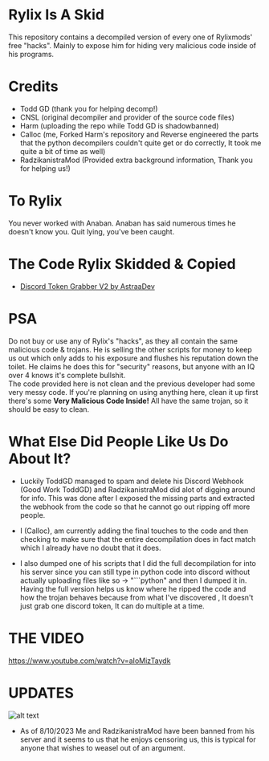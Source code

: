 # Rylix Is A Skid   
This repository contains a decompiled version of every one of Rylixmods' free "hacks". Mainly to expose him for hiding very malicious code inside of his programs.   

# Credits   
- Todd GD (thank you for helping decomp!)   
- CNSL (original decompiler and provider of the source code files)   
- Harm (uploading the repo while Todd GD is shadowbanned)
- Calloc (me, Forked Harm's repository and Reverse engineered the parts that the python decompilers couldn't quite get or do correctly, It took me quite a bit of time as well)
- RadzikanistraMod (Provided extra background information, Thank you for helping us!)

# To Rylix
You never worked with Anaban. Anaban has said numerous times he doesn't know you. Quit lying, you've been caught.   

# The Code Rylix Skidded & Copied
- [Discord Token Grabber V2 by AstraaDev](https://github.com/AstraaDev/Discord-Token-Grabber-V2/blob/main/token_grabber.py)

# PSA
Do not buy or use any of Rylix's "hacks", as they all contain the same malicious code & trojans. He is selling the other scripts for money to keep us out which only adds to his exposure and flushes his reputation down the toilet.
He claims he does this for "security" reasons, but anyone with an IQ over 4 knows it's complete bullshit.   
The code provided here is not clean and the previous developer had some very messy code. 
If you're planning on using anything here, clean it up first there's some __Very Malicious Code Inside!__
All have the same trojan, so it should be easy to clean.

# What Else Did People Like Us Do About It?
- Luckily ToddGD managed to spam and delete his Discord Webhook (Good Work ToddGD) and RadzikanistraMod did alot of digging around for info. This was done after I exposed the missing parts and extracted the webhook from the code so that he cannot go out ripping off more people.
 
- I (Calloc), am currently adding the final touches to the code and then checking to make sure that the entire decompilation does in fact match which I already have no doubt that it does.

- I also dumped one of his scripts that I did the full decompilation for into his server since you can still type in python code into discord without actually uploading files like so -> "```python" and then I dumped it in. Having the full version helps us know where he ripped the code and how the trojan behaves because from what I've discovered , It doesn't just grab one discord token, It can do multiple at a time.

# THE VIDEO
https://www.youtube.com/watch?v=aIoMizTaydk

# UPDATES
 ![alt text](https://media.discordapp.net/attachments/1132386115622543421/1139318968096665711/image.png?width=1025&height=155)
- As of 8/10/2023 Me and RadzikanistraMod have been banned from his server and it seems to us that he enjoys censoring us, this is typical for anyone that wishes to weasel out of an argument.


